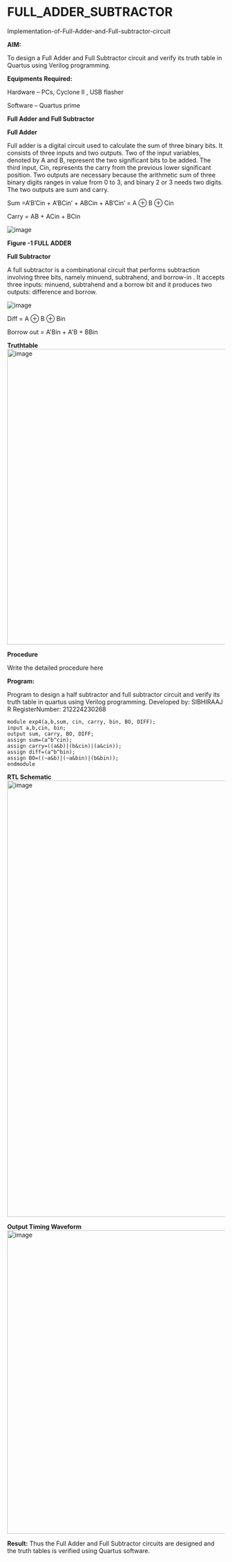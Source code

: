 # FULL_ADDER_SUBTRACTOR

Implementation-of-Full-Adder-and-Full-subtractor-circuit

**AIM:**

To design a Full Adder and Full Subtractor circuit and verify its truth table in Quartus using Verilog programming.

**Equipments Required:**

Hardware – PCs, Cyclone II , USB flasher

Software – Quartus prime

**Full Adder and Full Subtractor**

**Full Adder**

Full adder is a digital circuit used to calculate the sum of three binary bits. It consists of three inputs and two outputs. Two of the input variables, denoted by A and B, represent the two significant bits to be added. The third input, Cin, represents the carry from the previous lower significant position. Two outputs are necessary because the arithmetic sum of three binary digits ranges in value from 0 to 3, and binary 2 or 3 needs two digits. The two outputs are sum and carry.

Sum =A’B’Cin + A’BCin’ + ABCin + AB’Cin’ = A ⊕ B ⊕ Cin 

Carry = AB + ACin + BCin

![image](https://github.com/naavaneetha/FULL_ADDER_SUBTRACTOR/assets/154305477/0f30ba51-5ffb-4198-845f-18e054f675e7)

**Figure -1 FULL ADDER**

**Full Subtractor**

A full subtractor is a combinational circuit that performs subtraction involving three bits, namely minuend, subtrahend, and borrow-in . It accepts three inputs: minuend, subtrahend and a borrow bit and it produces two outputs: difference and borrow.

![image](https://github.com/naavaneetha/FULL_ADDER_SUBTRACTOR/assets/154305477/02b24f51-ab51-4304-9ad6-7b81ffc1ead5)

Diff = A ⊕ B ⊕ Bin 

Borrow out = A'Bin + A'B + BBin

**Truthtable**
<img width="1216" height="685" alt="image" src="https://github.com/user-attachments/assets/7f349119-8e02-4c3b-9a5f-c22c3a57e9b4" />


**Procedure**

Write the detailed procedure here

**Program:**

Program to design a half subtractor and full subtractor circuit and verify its truth table in quartus using Verilog programming. 
Developed by: SIBHIRAAJ R
RegisterNumber: 212224230268

```
module exp4(a,b,sum, cin, carry, bin, BO, DIFF);
input a,b,cin, bin;
output sum, carry, BO, DIFF;
assign sum=(a^b^cin);
assign carry=((a&b)|(b&cin)|(a&cin));
assign diff=(a^b^bin);
assign BO=((~a&b)|(~a&bin)|(b&bin));
endmodule 
```
**RTL Schematic**
<img width="1298" height="1011" alt="image" src="https://github.com/user-attachments/assets/114a93c7-c993-4fc3-9f92-4f0e14b8be9c" />

**Output Timing Waveform**
<img width="1919" height="703" alt="image" src="https://github.com/user-attachments/assets/57bffec5-b6f5-4141-bf4a-df8196c806de" />

**Result:**
Thus the Full Adder and Full Subtractor circuits are designed and the truth tables is verified using Quartus software.


